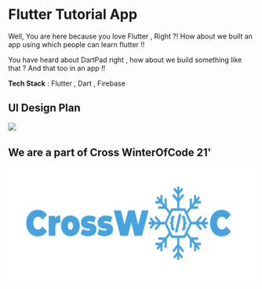 # Flutter Tutorial App

Well, You are here because you love Flutter , Right ?!
How about we built an app using which people can learn flutter !!

You have heard about DartPad right , how about we build something like that ? And that too in an app !!

**Tech Stack** : Flutter , Dart , Firebase
## UI Design Plan

![](https://github.com/infiniteoverflow/Flutter-Tutorial-App/blob/main/ui%20design.png)

## We are a part of Cross WinterOfCode 21'

![](cross.png)
